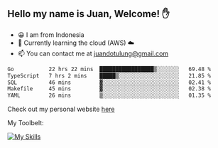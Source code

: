 ## Hello my name is Juan, Welcome! ✋

- 😀 I am from Indonesia
- 📖 Currently learning the cloud (AWS) ☁️
- 📫 You can contact me at juandotulung@gmail.com

<!--START_SECTION:waka-->

```txt
Go           22 hrs 22 mins  █████████████████▒░░░░░░░   69.48 %
TypeScript   7 hrs 2 mins    █████▒░░░░░░░░░░░░░░░░░░░   21.85 %
SQL          46 mins         ▓░░░░░░░░░░░░░░░░░░░░░░░░   02.41 %
Makefile     45 mins         ▓░░░░░░░░░░░░░░░░░░░░░░░░   02.38 %
YAML         26 mins         ▒░░░░░░░░░░░░░░░░░░░░░░░░   01.35 %
```

<!--END_SECTION:waka-->

Check out my personal website [here](https://juanchristian.com)

My Toolbelt:

[![My Skills](https://skillicons.dev/icons?i=go,js,ts,nodejs,express,react,nextjs,vue,tailwind,vite,html,css,python,php,aws,bash,linux,postgres,mysql,redis,kafka,docker,vercel,netlify,vscode,figma)](https://skillicons.dev)

